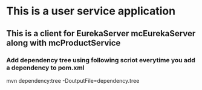 # This is a user service application
## This is a client for EurekaServer mcEurekaServer along with mcProductService

### Add dependency tree using following scriot everytime you add a dependency to pom.xml
   mvn dependency:tree -DoutputFile=dependency.tree

